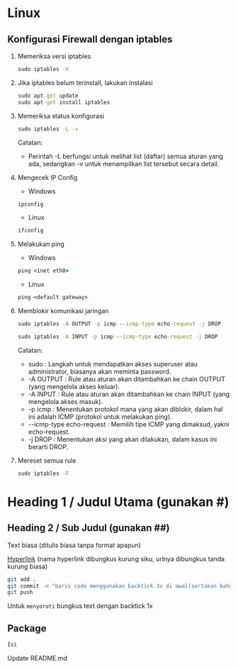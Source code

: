 # Linux

## Konfigurasi Firewall dengan iptables

1. Memeriksa versi iptables
	```cmd
	sudo iptables -V
	```

2. Jika iptables belum terinstall, lakukan instalasi
	```cmd
	sudo apt-get update
	sudo apt-get install iptables
	```

3. Memeriksa status konfigurasi
	```cmd
	sudo iptables -L -v
	```
	Catatan: 
	* Perintah -L berfungsi untuk melihat list (daftar) semua aturan yang ada, sedangkan -v untuk menampilkan list tersebut secara detail.

4. Mengecek IP Config
	* Windows
	```cmd
	ipconfig
	```
	* Linux
	```cmd
	ifconfig
	```

5. Melakukan ping
	* Windows
	```cmd
	ping <inet eth0>
	```
	* Linux
	```cmd
	ping <default gateway>
	```

6. Memblokir komunikasi jaringan
	```cmd
	sudo iptables -A OUTPUT -p icmp --icmp-type echo-request -j DROP
	```
	```cmd
	sudo iptables -A INPUT -p icmp --icmp-type echo-request -j DROP
	```
	Catatan:
	* sudo : Langkah untuk mendapatkan akses superuser atau administrator, biasanya akan meminta password.
	* -A OUTPUT : Rule atau aturan akan ditambahkan ke chain OUTPUT (yang mengelola akses keluar).
	* -A INPUT : Rule atau aturan akan ditambahkan ke chain INPUT (yang mengelola akses masuk).
	* -p icmp : Menentukan protokol mana yang akan diblokir, dalam hal ini adalah ICMP (protokol untuk melakukan ping).
	* --icmp-type echo-request : Memilih tipe ICMP yang dimaksud, yakni echo-request.
	* -j DROP : Menentukan aksi yang akan dilakukan, dalam kasus ini berarti DROP.

7. Mereset semua rule
	```cmd
	sudo iptables -F
	```

##
##

# Heading 1 / Judul Utama (gunakan #)

## Heading 2 / Sub Judul (gunakan ##)

Text biasa (ditulis biasa tanpa format apapun)

[Hyperlink](https://www.google.com) (nama hyperlink dibungkus kurung siku, urlnya dibungkus tanda kurung biasa)

```bash
git add .
git commit -m "baris code menggunakan backtick 3x di awal(sertakan bahasanya) dan akhir code"
git push
```

Untuk `menyoroti` bungkus text dengan backtick 1x

## Package 
```go
Isi
```

Update README.md
